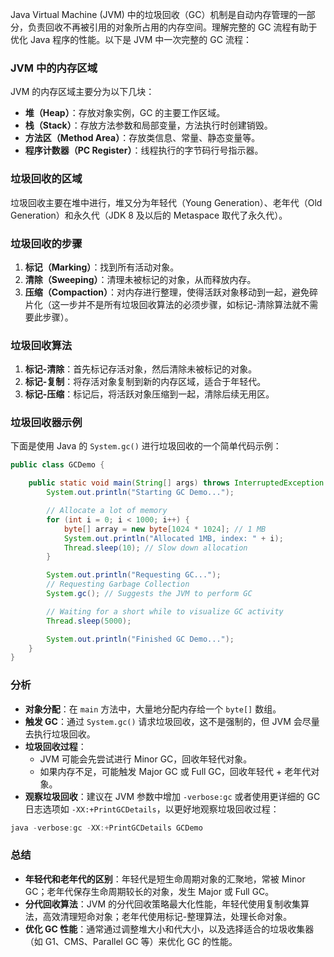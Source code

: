 Java Virtual Machine (JVM) 中的垃圾回收（GC）机制是自动内存管理的一部分，负责回收不再被引用的对象所占用的内存空间。理解完整的 GC 流程有助于优化 Java 程序的性能。以下是 JVM 中一次完整的 GC 流程：

### JVM 中的内存区域

JVM 的内存区域主要分为以下几块：

+ **堆（Heap）**：存放对象实例，GC 的主要工作区域。
+ **栈（Stack）**：存放方法参数和局部变量，方法执行时创建销毁。
+ **方法区（Method Area）**：存放类信息、常量、静态变量等。
+ **程序计数器（PC Register）**：线程执行的字节码行号指示器。

### 垃圾回收的区域

垃圾回收主要在堆中进行，堆又分为年轻代（Young Generation）、老年代（Old Generation）和永久代（JDK 8 及以后的 Metaspace 取代了永久代）。

### 垃圾回收的步骤

1. **标记（Marking）**：找到所有活动对象。
2. **清除（Sweeping）**：清理未被标记的对象，从而释放内存。
3. **压缩（Compaction）**：对内存进行整理，使得活跃对象移动到一起，避免碎片化（这一步并不是所有垃圾回收算法的必须步骤，如标记-清除算法就不需要此步骤）。

### 垃圾回收算法

1. **标记-清除**：首先标记存活对象，然后清除未被标记的对象。
2. **标记-复制**：将存活对象复制到新的内存区域，适合于年轻代。
3. **标记-压缩**：标记后，将活跃对象压缩到一起，清除后续无用区。

### 垃圾回收器示例

下面是使用 Java 的 `System.gc()` 进行垃圾回收的一个简单代码示例：

```java
public class GCDemo {  

    public static void main(String[] args) throws InterruptedException {  
        System.out.println("Starting GC Demo...");  

        // Allocate a lot of memory  
        for (int i = 0; i < 1000; i++) {  
            byte[] array = new byte[1024 * 1024]; // 1 MB  
            System.out.println("Allocated 1MB, index: " + i);  
            Thread.sleep(10); // Slow down allocation  
        }  

        System.out.println("Requesting GC...");  
        // Requesting Garbage Collection  
        System.gc(); // Suggests the JVM to perform GC  

        // Waiting for a short while to visualize GC activity  
        Thread.sleep(5000);  

        System.out.println("Finished GC Demo...");  
    }  
}
```

### 分析

+ **对象分配**：在 `main` 方法中，大量地分配内存给一个 `byte[]` 数组。
+ **触发 GC**：通过 `System.gc()` 请求垃圾回收，这不是强制的，但 JVM 会尽量去执行垃圾回收。
+ **垃圾回收过程**：
  + JVM 可能会先尝试进行 Minor GC，回收年轻代对象。
  + 如果内存不足，可能触发 Major GC 或 Full GC，回收年轻代 + 老年代对象。
+ **观察垃圾回收**：建议在 JVM 参数中增加 `-verbose:gc` 或者使用更详细的 GC 日志选项如 `-XX:+PrintGCDetails`，以更好地观察垃圾回收过程：

```java
java -verbose:gc -XX:+PrintGCDetails GCDemo
```

### 总结

+ **年轻代和老年代的区别**：年轻代是短生命周期对象的汇聚地，常被 Minor GC；老年代保存生命周期较长的对象，发生 Major 或 Full GC。
+ **分代回收算法**：JVM 的分代回收策略最大化性能，年轻代使用复制收集算法，高效清理短命对象；老年代使用标记-整理算法，处理长命对象。
+ **优化 GC 性能**：通常通过调整堆大小和代大小，以及选择适合的垃圾收集器（如 G1、CMS、Parallel GC 等）来优化 GC 的性能。
